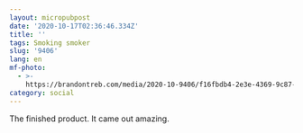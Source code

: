 ```yaml
---
layout: micropubpost
date: '2020-10-17T02:36:46.334Z'
title: ''
tags: Smoking smoker
slug: '9406'
lang: en
mf-photo:
  - >-
    https://brandontreb.com/media/2020-10-9406/f16fbdb4-2e3e-4369-9c87-624503d34faf.jpeg
category: social
---
```

The finished product. It came out amazing. 

